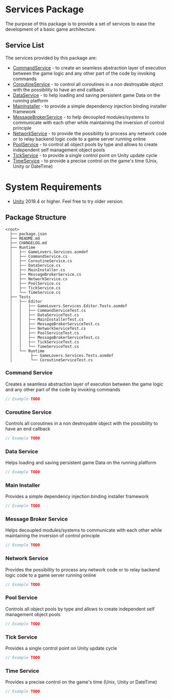 # Services Package

The purpose of this package is to provide a set of services to ease the development of a basic game architecture.

## Service List

The services provided by this package are:

- [CommandService](#CommandService) - to create an seamless abstraction layer of execution between the game logic and any other part of the code by invoking commands
- [CoroutineService](#CoroutineService) - to control all coroutines in a non destroyable object with the possibility to have an end callback
- [DataService](#DataService) - to help loading and saving persistent game Data on the running platform
- [MainInstaller](#MainInstaller) - to provide a simple dependency injection binding installer framework
- [MessageBrokerService](#MessageBrokerService) - to help decoupled modules/systems to communicate with each other while maintaining the inversion of control principle
- [NetworkService](#NetworkService) - to provide the possibility to process any network code or to relay backend logic code to a game server running online
- [PoolService](#PoolService) - to control all object pools by type and allows to create independent self management object pools
- [TickService](#TickService) - to provide a single control point on Unity update cycle
- [TimeService](#TimeService) - to provide a precise control on the game's time (Unix, Unity or DateTime)

# System Requirements

- [Unity](http://unity3d.com/) 2019.4 or higher. Feel free to try older version.

## Package Structure

```none
<root>
  ├── package.json
  ├── README.md
  ├── CHANGELOG.md
  ├── Runtime
  │   ├── GameLovers.Services.asmdef
  │   ├── CommandService.cs
  │   ├── CoroutineService.cs
  │   ├── DataService.cs
  │   ├── MainInstaller.cs
  │   ├── MessageBrokerService.cs
  │   ├── NetworkService.cs
  │   ├── PoolService.cs
  │   ├── TickService.cs
  │   └── TimeService.cs
  ├── Tests
  │   ├── Editor
  │   │   ├── GameLovers.Services.Editor.Tests.asmdef
  │   │   ├── CommandServiceTest.cs
  │   │   ├── DataServiceTest.cs
  │   │   ├── MainInstallerTest.cs
  │   │   ├── MessageBrokerServiceTest.cs
  │   │   ├── NetworkServiceTest.cs
  │   │   ├── PoolServiceTest.cs
  │   │   ├── MessageBrokerServiceTest.cs
  │   │   ├── TickServiceTest.cs
  │   │   └── TimeServiceTest.cs
  │   └── Runtime
  │        ├── GameLovers.Services.Tests.asmdef
  │        └── CoroutineServiceTest.cs
```

<a name="CommandService"></a>
### Command Service

Creates a seamless abstraction layer of execution between the game logic and any other part of the code by invoking commands

```csharp
// Example TODO
```

<a name="CoroutineService"></a>
### Coroutine Service

Controls all coroutines in a non destroyable object with the possibility to have an end callback

```csharp
// Example TODO
```

<a name="DataService"></a>
### Data Service

Helps loading and saving persistent game Data on the running platform

```csharp
// Example TODO
```

<a name="MainInstaller"></a>
### Main Installer

Provides a simple dependency injection binding installer framework

```csharp
// Example TODO
```

<a name="MessageBrokerService"></a>
### Message Broker Service

Helps decoupled modules/systems to communicate with each other while maintaining the inversion of control principle

```csharp
// Example TODO
```

<a name="NetworkService"></a>
### Network Service

Provides the possibility to process any network code or to relay backend logic code to a game server running online

```csharp
// Example TODO
```

<a name="PoolService"></a>
### Pool Service

Controls all object pools by type and allows to create independent self management object pools

```csharp
// Example TODO
```

<a name="TickService"></a>
### Tick Service

Provides a single control point on Unity update cycle

```csharp
// Example TODO
```

<a name="TimeService"></a>
### Time Service

Provides a precise control on the game's time (Unix, Unity or DateTime)

```csharp
// Example TODO
```

